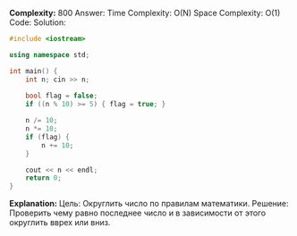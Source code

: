 **Complexity:** 800
Answer:
	Time Complexity: O(N)
	Space Complexity: O(1)
Code:
Solution:
```cpp
#include <iostream>

using namespace std;

int main() {
    int n; cin >> n;
    
    bool flag = false;
    if ((n % 10) >= 5) { flag = true; }

    n /= 10;
    n *= 10;
    if (flag) {
        n += 10;
    }

    cout << n << endl;
    return 0;
}
```
**Explanation:**
	Цель: Округлить число по правилам математики.
	Решение: Проверить чему равно последнее число и в зависимости от этого округлить вврех или вниз.